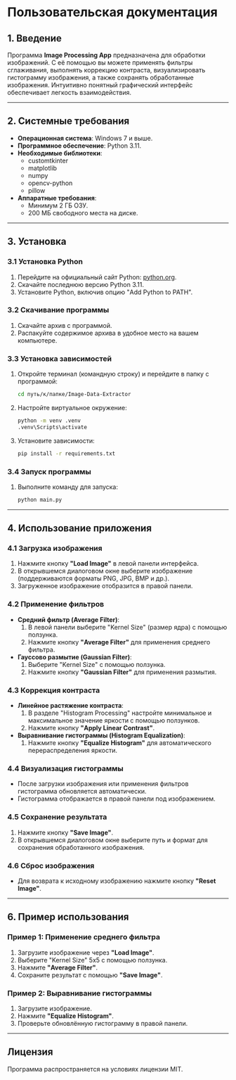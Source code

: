 
# Пользовательская документация

## 1. Введение

Программа **Image Processing App** предназначена для обработки изображений. С её помощью вы можете применять фильтры сглаживания, выполнять коррекцию контраста, визуализировать гистограмму изображения, а также сохранять обработанные изображения. Интуитивно понятный графический интерфейс обеспечивает легкость взаимодействия.

---

## 2. Системные требования

- **Операционная система**: Windows 7 и выше.
- **Программное обеспечение**: Python 3.11.
- **Необходимые библиотеки**: 
  - customtkinter
  - matplotlib
  - numpy
  - opencv-python
  - pillow
- **Аппаратные требования**:
  - Минимум 2 ГБ ОЗУ.
  - 200 МБ свободного места на диске.

---

## 3. Установка

### 3.1 Установка Python

1. Перейдите на официальный сайт Python: [python.org](https://python.org).
2. Скачайте последнюю версию Python 3.11.
3. Установите Python, включив опцию "Add Python to PATH".

### 3.2 Скачивание программы

1. Скачайте архив с программой.
2. Распакуйте содержимое архива в удобное место на вашем компьютере.

### 3.3 Установка зависимостей

1. Откройте терминал (командную строку) и перейдите в папку с программой:
   ```bash
   cd путь/к/папке/Image-Data-Extractor
   ```
2. Настройте виртуальное окружение:
   ```bash
   python -m venv .venv
   .venv\Scripts\activate
   ```
3. Установите зависимости:
   ```bash
   pip install -r requirements.txt
   ```

### 3.4 Запуск программы

1. Выполните команду для запуска:
   ```bash
   python main.py
   ```

---

## 4. Использование приложения

### 4.1 Загрузка изображения

1. Нажмите кнопку **"Load Image"** в левой панели интерфейса.
2. В открывшемся диалоговом окне выберите изображение (поддерживаются форматы PNG, JPG, BMP и др.).
3. Загруженное изображение отобразится в правой панели.

### 4.2 Применение фильтров

- **Средний фильтр (Average Filter)**:
  1. В левой панели выберите "Kernel Size" (размер ядра) с помощью ползунка.
  2. Нажмите кнопку **"Average Filter"** для применения среднего фильтра.
- **Гауссово размытие (Gaussian Filter)**:
  1. Выберите "Kernel Size" с помощью ползунка.
  2. Нажмите кнопку **"Gaussian Filter"** для применения размытия.

### 4.3 Коррекция контраста

- **Линейное растяжение контраста**:
  1. В разделе "Histogram Processing" настройте минимальное и максимальное значение яркости с помощью ползунков.
  2. Нажмите кнопку **"Apply Linear Contrast"**.
- **Выравнивание гистограммы (Histogram Equalization)**:
  1. Нажмите кнопку **"Equalize Histogram"** для автоматического перераспределения яркости.

### 4.4 Визуализация гистограммы

- После загрузки изображения или применения фильтров гистограмма обновляется автоматически.
- Гистограмма отображается в правой панели под изображением.

### 4.5 Сохранение результата

1. Нажмите кнопку **"Save Image"**.
2. В открывшемся диалоговом окне выберите путь и формат для сохранения обработанного изображения.

### 4.6 Сброс изображения

- Для возврата к исходному изображению нажмите кнопку **"Reset Image"**.

---

## 6. Пример использования

### Пример 1: Применение среднего фильтра
1. Загрузите изображение через **"Load Image"**.
2. Выберите "Kernel Size" 5x5 с помощью ползунка.
3. Нажмите **"Average Filter"**.
4. Сохраните результат с помощью **"Save Image"**.

### Пример 2: Выравнивание гистограммы
1. Загрузите изображение.
2. Нажмите **"Equalize Histogram"**.
3. Проверьте обновлённую гистограмму в правой панели.

---

## Лицензия

Программа распространяется на условиях лицензии MIT.
